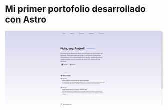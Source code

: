# Mi primer portofolio desarrollado con Astro

![App Screenshot](https://raw.githubusercontent.com/AndreiSergiuu/andrei-portofolio/main/public/imagen-portofolio.png)
